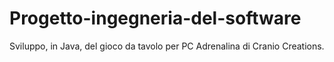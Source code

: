 # Progetto-ingegneria-del-software
Sviluppo, in Java, del gioco da tavolo per PC Adrenalina di Cranio Creations.

